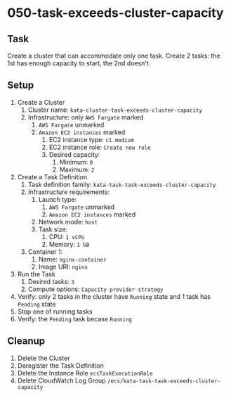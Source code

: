 # 050-task-exceeds-cluster-capacity

## Task
Create a cluster that can accommodate only one task.
Create 2 tasks: the 1st has enough capacity to start, the 2nd doesn't. 

## Setup
1. Create a Cluster
	1. Cluster name: `kata-cluster-task-exceeds-cluster-capacity`
	2. Infrastructure: only `AWS Fargate` marked
		1. `AWS Fargate` unmarked
		2. `Amazon EC2 instances` marked
			1. EC2 instance type: `c1.medium`
			2. EC2 instance role: `Create new role`
			3. Desired capacity:
				1. Minimum: `0`
				2. Maximum: `2`
2. Create a Task Definition
	1. Task definition family: `kata-task-task-exceeds-cluster-capacity`
	2. Infrastructure requirements:
		1. Launch type: 
			1. `AWS Fargate` unmarked
			2. `Amazon EC2 instances` marked
		2. Network mode: `host`
		3. Task size:
			1. CPU: `1 vCPU`
			2. Memory: `1 GB`
	3. Container 1:
		1. Name: `nginx-container`
		2. Image URI: `nginx`
3. Run the Task
	1. Desired tasks: `3`
	2. Compute options: `Capacity provider strategy`
4. Verify: only 2 tasks in the cluster have `Running` state and 1 task has `Pending` state
5. Stop one of running tasks
6. Verify: the `Pending` task becase `Running`

## Cleanup
1. Delete the Cluster
2. Deregister the Task Definition
3. Delete the Instance Role `ecsTaskExecutionRole`
4. Delete CloudWatch Log Group `/ecs/kata-task-task-exceeds-cluster-capacity`
